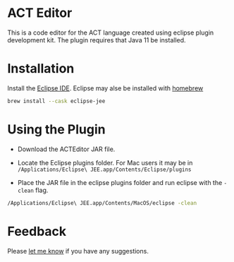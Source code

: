 # ACT Editor                                                                       
                                                                                   
This is a code editor for the ACT language created using eclipse plugin development kit. The plugin requires
that Java 11 be installed. 

# Installation                                                                     
                                                                                   
Install the [Eclipse IDE](https://www.eclipse.org/downloads/). Eclipse may alse be installed with  [homebrew](https://brew.sh/)                         
                                                                                   
```bash                                                                            
brew install --cask eclipse-jee                                                    
```                                                                                
                                                                                   
# Using the Plugin                                                                 


* Download the ACTEditor JAR file.

* Locate the Eclipse plugins folder. For Mac users it may be in `/Applications/Eclipse\ JEE.app/Contents/Eclipse/plugins`

* Place the JAR file in the eclipse plugins folder and run eclipse with the `-clean` flag. 

```bash
/Applications/Eclipse\ JEE.app/Contents/MacOS/eclipse -clean
```

                                                                                   
# Feedback                                                                         
                                                                                   
Please [let me know](mailto:mawuli.akpalu@yale.edu) if you have any suggestions.
                                                                                   
